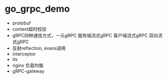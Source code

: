 # go_grpc_demo

- protobuf
- context超时校验
- gRPC四种通信方式，一元gRPC 服务端流式gRPC 客户端流式gRPC  双向流式gRPC
- 反射reflection, evans调用
- interceptor
- tls 
- nginx 负载均衡
- gRPC-gateway

